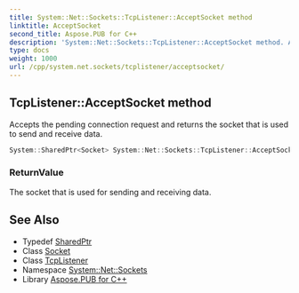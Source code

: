 ```yaml
---
title: System::Net::Sockets::TcpListener::AcceptSocket method
linktitle: AcceptSocket
second_title: Aspose.PUB for C++
description: 'System::Net::Sockets::TcpListener::AcceptSocket method. Accepts the pending connection request and returns the socket that is used to send and receive data in C++.'
type: docs
weight: 1000
url: /cpp/system.net.sockets/tcplistener/acceptsocket/
---
```

## TcpListener::AcceptSocket method


Accepts the pending connection request and returns the socket that is used to send and receive data.

```cpp
System::SharedPtr<Socket> System::Net::Sockets::TcpListener::AcceptSocket()
```


### ReturnValue

The socket that is used for sending and receiving data.

## See Also

* Typedef [SharedPtr](../../../system/sharedptr/)
* Class [Socket](../../socket/)
* Class [TcpListener](../)
* Namespace [System::Net::Sockets](../../)
* Library [Aspose.PUB for C++](../../../)
